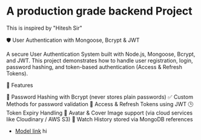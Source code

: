 # A production grade backend Project

This is inspired by "Hitesh Sir"


🛡️ User Authentication with Mongoose, Bcrypt & JWT

A secure User Authentication System built with Node.js, Mongoose, Bcrypt, and JWT.
This project demonstrates how to handle user registration, login, password hashing, and token-based authentication (Access & Refresh Tokens).



🚀 Features

🔐 Password Hashing with Bcrypt (never stores plain passwords)
✅ Custom Methods for password validation
🔑 Access & Refresh Tokens using JWT
🕒 Token Expiry Handling
📸 Avatar & Cover Image support (via cloud services like Cloudinary / AWS S3)
📜 Watch History stored via MongoDB references


- [Model link](https://app.eraser.io/workspace/YtPqZ1VogxGy1jzIDkzj)
hi